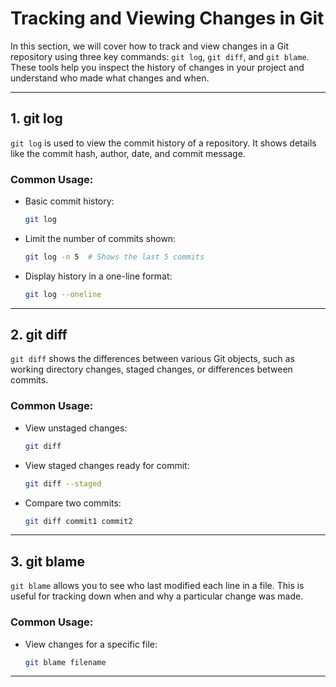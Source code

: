 
# Tracking and Viewing Changes in Git

In this section, we will cover how to track and view changes in a Git repository using three key commands: `git log`, `git diff`, and `git blame`. These tools help you inspect the history of changes in your project and understand who made what changes and when.

---

## 1. **git log**

`git log` is used to view the commit history of a repository. It shows details like the commit hash, author, date, and commit message.

### Common Usage:
- Basic commit history:
  ```bash
  git log
  ```

- Limit the number of commits shown:
  ```bash
  git log -n 5  # Shows the last 5 commits
  ```

- Display history in a one-line format:
  ```bash
  git log --oneline
  ```

---

## 2. **git diff**

`git diff` shows the differences between various Git objects, such as working directory changes, staged changes, or differences between commits.

### Common Usage:
- View unstaged changes:
  ```bash
  git diff
  ```

- View staged changes ready for commit:
  ```bash
  git diff --staged
  ```

- Compare two commits:
  ```bash
  git diff commit1 commit2
  ```

---

## 3. **git blame**

`git blame` allows you to see who last modified each line in a file. This is useful for tracking down when and why a particular change was made.

### Common Usage:
- View changes for a specific file:
  ```bash
  git blame filename
  ```

---
